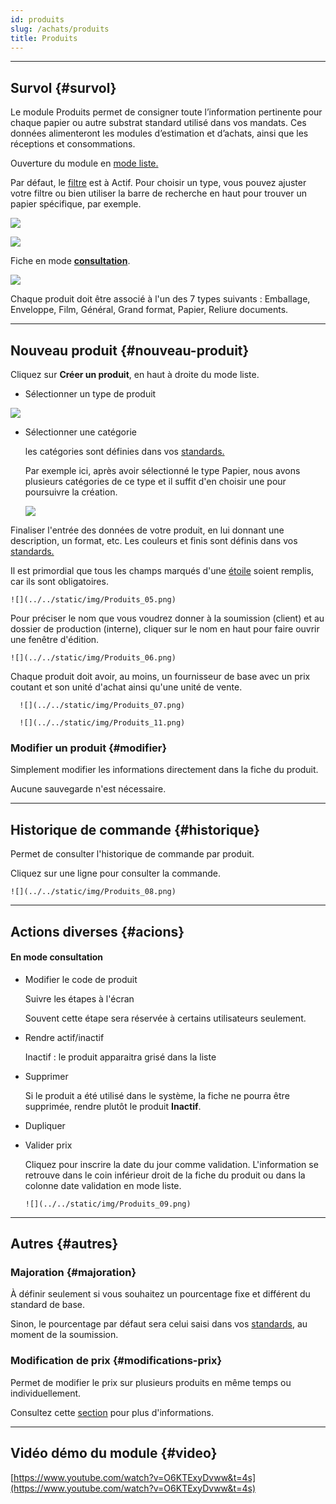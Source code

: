 ```yaml
---
id: produits
slug: /achats/produits
title: Produits
---
```


---

## Survol {#survol}

Le module Produits permet de consigner toute l’information pertinente pour chaque papier ou autre substrat standard utilisé dans vos mandats. Ces données alimenteront les modules d’estimation et d’achats, ainsi que les réceptions et consommations.

Ouverture du module en [mode liste.](../fonctionnalites-generales/navigation.md#mode-liste)

Par défaut, le [filtre](../fonctionnalites-generales/navigation.md#filtres-tris) est à Actif.
Pour choisir un type, vous pouvez ajuster votre filtre ou bien utiliser la barre de recherche en haut pour trouver un papier spécifique, par exemple.

![](../../static/img/Produits_01.png)

![](../../static/img/Produits_02.png)

Fiche en mode [**consultation**](../fonctionnalites-generales/navigation.md#mode-consultation).

![](../../static/img/Produits_03.png)

Chaque produit doit être associé à l'un des 7 types suivants : Emballage, Enveloppe, Film, Général, Grand format, Papier, Reliure documents.

---

## Nouveau produit {#nouveau-produit}

Cliquez sur **Créer un produit**, en haut à droite du mode liste.

- Sélectionner un type de produit

![](../../static/img/Produits_04.png)

- Sélectionner une catégorie

  les catégories sont définies dans vos [standards.](../parametres/standards.md#categories)

  Par exemple ici, après avoir sélectionné le type Papier, nous avons plusieurs catégories de ce type et il suffit d'en choisir une pour poursuivre la création.

  ![](../../static/img/Produits_10.png)

Finaliser l'entrée des données de votre produit, en lui donnant une description, un format, etc.
Les couleurs et finis sont définis dans vos [standards.](../parametres/standards.md#couleurs-finis)

Il est primordial que tous les champs marqués d'une [étoile](../fonctionnalites-generales/champs.md#champs-obligatoires) soient remplis, car ils sont obligatoires.

    ![](../../static/img/Produits_05.png)

Pour préciser le nom que vous voudrez donner à la soumission (client) et au dossier de production (interne), cliquer sur le nom en haut pour faire ouvrir une fenêtre d'édition.

    ![](../../static/img/Produits_06.png)

Chaque produit doit avoir, au moins, un fournisseur de base avec un prix coutant et son unité d'achat ainsi qu'une unité de vente.

      ![](../../static/img/Produits_07.png)

      ![](../../static/img/Produits_11.png)

### Modifier un produit {#modifier}

Simplement modifier les informations directement dans la fiche du produit.

Aucune sauvegarde n'est nécessaire.

---

## Historique de commande {#historique}

Permet de consulter l'historique de commande par produit.

Cliquez sur une ligne pour consulter la commande.

    ![](../../static/img/Produits_08.png)

---

## Actions diverses {#acions}

#### En mode consultation

- Modifier le code de produit

  Suivre les étapes à l'écran

  Souvent cette étape sera réservée à certains utilisateurs seulement.

- Rendre actif/inactif

  Inactif : le produit apparaitra grisé dans la liste

- Supprimer

  Si le produit a été utilisé dans le système, la fiche ne pourra être supprimée, rendre plutôt le produit **Inactif**.

- Dupliquer
- Valider prix

  Cliquez pour inscrire la date du jour comme validation. L'information se retrouve dans le coin inférieur droit de la fiche du produit ou dans la colonne date validation en mode liste.

      ![](../../static/img/Produits_09.png)



---

## Autres {#autres}

### Majoration {#majoration}

À définir seulement si vous souhaitez un pourcentage fixe et différent du standard de base.

Sinon, le pourcentage par défaut sera celui saisi dans vos [standards](../parametres/standards.md#majoration), au moment de la soumission.

### Modification de prix {#modifications-prix}

Permet de modifier le prix sur plusieurs produits en même temps ou individuellement.

Consultez cette [section](../achats/gestion-prix.md) pour plus d'informations.

---

## Vidéo démo du module {#video}

[https://www.youtube.com/watch?v=O6KTExyDvww&t=4s](https://www.youtube.com/watch?v=O6KTExyDvww&t=4s)
